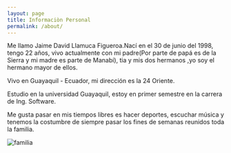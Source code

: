 ```yaml
---
layout: page
title: Informaciòn Personal
permalink: /about/
---
```


Me llamo Jaime David Llamuca Figueroa.Nací en el 30 de junio del 1998, tengo 22 años, vivo actualmente con mi padre(Por parte de papá es de la Sierra y mi madre es parte de Manabí), tia y mis dos hermanos ,yo soy el hermano mayor de ellos. &nbsp;

Vivo en Guayaquil - Ecuador, mi dirección es la 24 Oriente. &nbsp;

Estudio en la universidad Guayaquil, estoy en primer semestre en la carrera de Ing. Software. &nbsp;

Me gusta pasar en mis tiempos libres es hacer deportes, escuchar música y tenemos la costumbre de siempre pasar los fines de semanas reunidos toda la familia. &nbsp;


<img src="https://i.ibb.co/dpXHdtG/familia.jpg" alt="familia" border="0">


